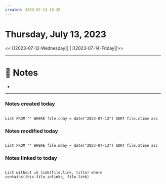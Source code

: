 ```yaml
---
created: 2023-07-13 19:39
---
```


# Thursday, July 13, 2023

<< [[2023-07-12-Wednesday]] | [[2023-07-14-Friday]]>>

---

# 📝 Notes
- 

---

### Notes created today

```dataview

List FROM "" WHERE file.cday = date("2023-07-13") SORT file.ctime asc

```

### Notes modified today

```dataview

List FROM "" WHERE file.mday = date("2023-07-13") SORT file.mtime asc

```

### Notes linked to today

```dataview 

List without id link(file.link, title) where contains(this.file.inlinks, file.link)

```
